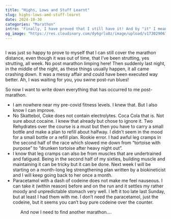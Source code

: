 ```yaml
---
title: "Highs, Lows and Stuff Learnt"
slug: highs-lows-amd-stuff-learnt
date: 2024-10-30
categories: "Marathon"
intro: 'Finally, I have proved that I still have it! And by "it" I mean the ability to cover the marathon distance. As proud as I am though, there have been lessons learnt, and dare I even say, room for improvement.'
og_image: "https://res.cloudinary.com/dy6grlu8z/image/upload/v1730290674/ri8a2ndypyvznduhnlek.jpg"
---
```


<img src="https://res.cloudinary.com/dy6grlu8z/image/upload/v1730290674/xgpz2phsjtwbldodkqpr.jpg" alt="">

I was just so happy to prove to myself that I can still cover the marathon distance, even though it was out of time, that I’ve been strutting, yes strutting, all week. No post marathon limping here! Then suddenly last night, in the middle of the night, as these things usually happen, it all came crashing down. It was a messy affair and could have been executed way better. Ah, I was waiting for you, you swine post-run blues!

So now I want to write down everything that has occurred to me post-marathon.

<ul class="my-6 list-disc">
<li class="my-4">I am nowhere near my pre-covid fitness levels. I knew that. But I also know I can improve.</li>
<li class="my-4">No Skattebol, Coke does not contain electrolytes. Coca Cola that is. Not sure about cocaine. I knew that already but chose to ignore it. Two Rehydrates over the course is a must but then you have to carry a small bottle and make a plan to refill about halfway. I didn’t seem in the mood for a small bottle or a refill plan. Rookie error. I had awful leg cramps in the second half of the race which slowed me down from “tortoise with purpose” to “drunken tortoise after heavy night out”.</li>
<li class="my-4">I know that leg cramps can also be from muscles that are undertrained and fatigued. Being in the second half of my sixties, building muscle and maintaining it can be tricky but it can be done. Next week I will be starting on a month-long leg strengthening plan written by a biokineticist and I will keep going back to her once a month.</li>
<li class="my-4">Paracetamol with a dash of codeine does not make me feel nauseous. I can take it (within reason) before and on the run and it settles my rather moody and unpredictable stomach very well. I left it too late last Sunday, but at least I had them with me. I don’t need the paracetamol, just the codeine, but it seems you can’t buy pure codeine over the counter.</li>
<ul>

And now I need to find another marathon….
